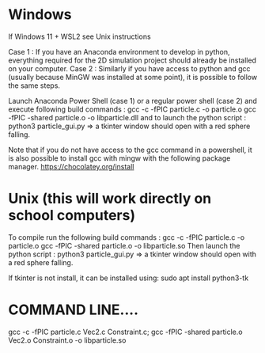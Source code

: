 # Windows 

If Windows 11 + WSL2 see Unix instructions

Case 1 : If you have an Anaconda environment to develop in python, everything required 
for the 2D simulation project should already be installed on your computer.
Case 2 : Similarly if you have access to python and gcc (usually because MinGW was installed at some point),
it is possible to follow the same steps.

Launch Anaconda Power Shell (case 1) or a regular power shell (case 2) 
and execute following build commands :
  gcc -c -fPIC particle.c -o particle.o
  gcc -fPIC -shared particle.o -o libparticle.dll
and to launch the python script :
  python3 particle_gui.py
=>  a tkinter window should open with a red sphere falling.

Note that if you do not have access to the gcc command in a powershell, it is also possible
to install gcc with mingw with the following package manager.
  https://chocolatey.org/install


# Unix (this will work directly on school computers)

To compile run the following build commands :
  gcc -c -fPIC particle.c -o particle.o
  gcc -fPIC -shared particle.o -o libparticle.so
Then launch the python script :
  python3 particle_gui.py
=>  a tkinter window should open with a red sphere falling.

If tkinter is not install, it can be installed using:
  sudo apt install python3-tk
  
  
# COMMAND LINE....  
gcc -c -fPIC particle.c Vec2.c Constraint.c;  gcc -fPIC -shared particle.o Vec2.o Constraint.o -o libparticle.so



